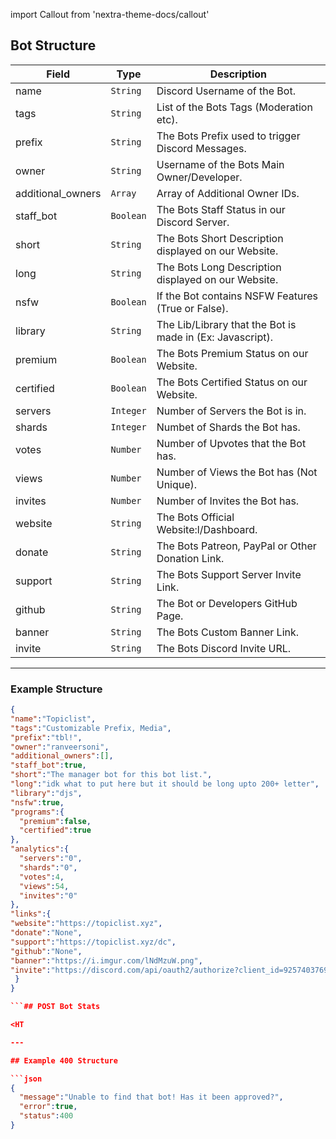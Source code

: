 import Callout from 'nextra-theme-docs/callout'

## Bot Structure

| Field     | Type        | Description                                                                                         |
| --------- | ----------- | --------------------------------------------------------------------------------------------------- |
| name      | `String`    | Discord Username of the Bot.                                                                        |
| tags      | `String`    | List of the Bots Tags (Moderation etc).                                                             |
| prefix    | `String`    | The Bots Prefix used to trigger Discord Messages.                                                   |
| owner     | `String`    | Username of the Bots Main Owner/Developer.                                                          |
| additional_owners       | `Array`    | Array of Additional Owner IDs.                                                         |
| staff_bot | `Boolean`   | The Bots Staff Status in our Discord Server.                                                        |
| short     | `String`    | The Bots Short Description displayed on our Website.                                                |
| long      | `String`    | The Bots Long Description displayed on our Website.                                                 |
| nsfw      | `Boolean`   | If the Bot contains NSFW Features (True or False).                                                  |
| library   | `String`    | The Lib/Library that the Bot is made in (Ex: Javascript).                                           |
| premium   | `Boolean`   | The Bots Premium Status on our Website.                                                             |
| certified | `Boolean`   | The Bots Certified Status on our Website.                                                           |
| servers   | `Integer`   | Number of Servers the Bot is in.                                                                    |
| shards    | `Integer`   | Numbet of Shards the Bot has.                                                                       |
| votes     | `Number`    | Number of Upvotes that the Bot has.                                                                 |
| views     | `Number`    | Number of Views the Bot has (Not Unique).                                                           |
| invites   | `Number`    | Number of Invites the Bot has.                                                                      |
| website   | `String`    | The Bots Official Website:l/Dashboard.                                                              |
| donate    | `String`    | The Bots Patreon, PayPal or Other Donation Link.                                                    |
| support   | `String`    | The Bots Support Server Invite Link.                                                                |
| github    | `String`    | The Bot or Developers GitHub Page.                                                                  |
| banner    | `String`    | The Bots Custom Banner Link.                                                                        |
| invite    | `String`    | The Bots Discord Invite URL.                                                                        |

---

### Example Structure

```json
{
"name":"Topiclist",
"tags":"Customizable Prefix, Media",
"prefix":"tbl!",
"owner":"ranveersoni",
"additional_owners":[],
"staff_bot":true,
"short":"The manager bot for this bot list.",
"long":"idk what to put here but it should be long upto 200+ letter",
"library":"djs",
"nsfw":true,
"programs":{
  "premium":false,
  "certified":true
},
"analytics":{
  "servers":"0",
  "shards":"0",
  "votes":4,
  "views":54,
  "invites":"0"
},
"links":{
"website":"https://topiclist.xyz",
"donate":"None",
"support":"https://topiclist.xyz/dc",
"github":"None",
"banner":"https://i.imgur.com/lNdMzuW.png",
"invite":"https://discord.com/api/oauth2/authorize?client_id=925740376948609034&permissions=402517239&redirect_uri=https%3A%2F%2Fapi.striderbot.net%2Ffrom_discord&response_type=code&scope=bot%20applications.commands%20applications.commands.update"
 }
}

```## POST Bot Stats

<HT

---

## Example 400 Structure

```json
{
  "message":"Unable to find that bot! Has it been approved?",
  "error":true,
  "status":400
}
